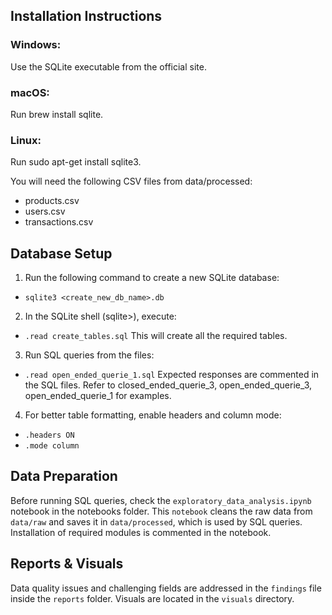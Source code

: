 ## Installation Instructions
### Windows:
Use the SQLite executable from the official site.

### macOS:
Run brew install sqlite.

### Linux:
Run sudo apt-get install sqlite3.

You will need the following CSV files from data/processed:

-   products.csv
-   users.csv
-   transactions.csv

## Database Setup
1) Run the following command to create a new SQLite database:
-   `sqlite3 <create_new_db_name>.db`

2) In the SQLite shell (sqlite>), execute:
-   `.read create_tables.sql`
This will create all the required tables.

3) Run SQL queries from the files:
-   `.read open_ended_querie_1.sql`
Expected responses are commented in the SQL files. Refer to closed_ended_querie_3, open_ended_querie_3, open_ended_querie_1 for examples.

4) For better table formatting, enable headers and column mode:
-   `.headers ON`
-   `.mode column`

## Data Preparation
Before running SQL queries, check the `exploratory_data_analysis.ipynb` notebook in the notebooks folder. This `notebook` cleans the raw data from `data/raw` and saves it in `data/processed`, which is used by SQL queries.
Installation of required modules is commented in the notebook.

## Reports & Visuals
Data quality issues and challenging fields are addressed in the `findings` file inside the `reports` folder.
Visuals are located in the `visuals` directory.